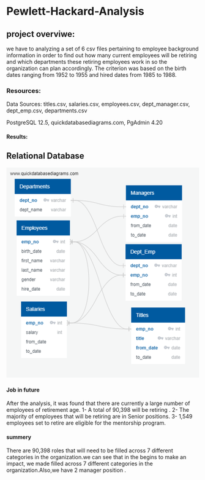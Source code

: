 # Pewlett-Hackard-Analysis

## project overviwe:

we have to   analyzing a set of 6 csv files pertaining to employee background information in order to find out how many current employees will be retiring and which departments these retiring employees work in so the organization can plan accordingly. The criterion was based on the birth dates ranging from 1952 to 1955 and hired dates from 1985 to 1988.


### Resources:
Data Sources: titles.csv, salaries.csv, employees.csv, dept_manager.csv, dept_emp.csv, departments.csv

PostgreSQL 12.5, quickdatabasediagrams.com, PgAdmin 4.20

#### Results:


## Relational Database 


![pic2.png](/Queries/pic2.png)


#### Job in future 

After the analysis, it was found that there are currently a large number of employees of retirement age.
1- A total of 90,398 will be retiring .
2- The majority of employees that will be retiring are in Senior positions.
3- 1,549 employees set to retire are eligible for the mentorship program.

#### summery 

There are 90,398 roles that will need to be filled across 7 different categories in the organization.we can see that in the begins to make an impact, we made filled across 7 different categories in the organization.Also,we have 2 manager position .


